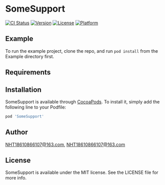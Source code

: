 # SomeSupport

[![CI Status](https://img.shields.io/travis/NHT18610866107@163.com/SomeSupport.svg?style=flat)](https://travis-ci.org/NHT18610866107@163.com/SomeSupport)
[![Version](https://img.shields.io/cocoapods/v/SomeSupport.svg?style=flat)](https://cocoapods.org/pods/SomeSupport)
[![License](https://img.shields.io/cocoapods/l/SomeSupport.svg?style=flat)](https://cocoapods.org/pods/SomeSupport)
[![Platform](https://img.shields.io/cocoapods/p/SomeSupport.svg?style=flat)](https://cocoapods.org/pods/SomeSupport)

## Example

To run the example project, clone the repo, and run `pod install` from the Example directory first.

## Requirements

## Installation

SomeSupport is available through [CocoaPods](https://cocoapods.org). To install
it, simply add the following line to your Podfile:

```ruby
pod 'SomeSupport'
```

## Author

NHT18610866107@163.com, NHT18610866107@163.com

## License

SomeSupport is available under the MIT license. See the LICENSE file for more info.
